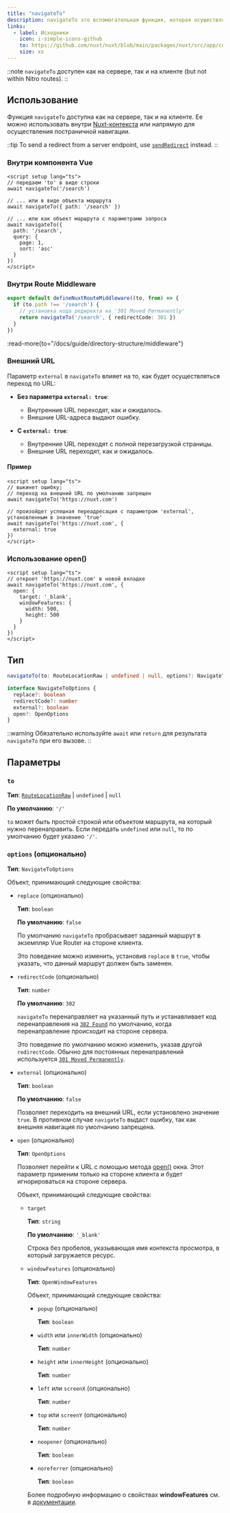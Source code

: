 ```yaml
---
title: "navigateTo"
description: navigateTo это вспомогательная функция, которая осуществляет программную навигацию пользователей.
links:
  - label: Исходники
    icon: i-simple-icons-github
    to: https://github.com/nuxt/nuxt/blob/main/packages/nuxt/src/app/composables/router.ts
    size: xs
---
```


::note
`navigateTo` доступен как на сервере, так и на клиенте (but not within Nitro routes).
::

## Использование

Функция `navigateTo` доступна как на сервере, так и на клиенте. Ее можно использовать внутри [Nuxt-контекста](/docs/guide/going-further/nuxt-app#the-nuxt-context) или напрямую для осуществления постраничной навигации.

::tip
To send a redirect from a server endpoint, use [`sendRedirect`](https://h3.unjs.io/utils/response#sendredirectevent-location-code) instead.
::

### Внутри компонента Vue

```vue
<script setup lang="ts">
// передаем 'to' в виде строки
await navigateTo('/search')

// ... или в виде объекта маршрута
await navigateTo({ path: '/search' })

// ... или как объект маршрута с параметрами запроса
await navigateTo({
  path: '/search',
  query: {
    page: 1,
    sort: 'asc'
  }
})
</script>
```

### Внутри Route Middleware

```ts
export default defineNuxtRouteMiddleware((to, from) => {
  if (to.path !== '/search') {
    // установка кода редиректа на '301 Moved Permanently'
    return navigateTo('/search', { redirectCode: 301 })
  }
})
```

:read-more{to="/docs/guide/directory-structure/middleware"}

### Внешний URL

Параметр `external` в `navigateTo` влияет на то, как будет осуществляться переход по URL:

- **Без параметра `external: true`**:
  - Внутренние URL переходят, как и ожидалось.
  - Внешние URL-адреса выдают ошибку.

- **С `external: true`**:
  - Внутренние URL переходят с полной перезагрузкой страницы.
  - Внешние URL переходят, как и ожидалось.

#### Пример

```vue
<script setup lang="ts">
// выкинет ошибку;
// переход на внешний URL по умолчанию запрещен
await navigateTo('https://nuxt.com')

// произойдет успешная переадресация с параметром 'external', установленным в значение 'true'
await navigateTo('https://nuxt.com', {
  external: true
})
</script>
```

### Использование open()

```vue
<script setup lang="ts">
// откроет 'https://nuxt.com' в новой вкладке
await navigateTo('https://nuxt.com', {
  open: {
    target: '_blank',
    windowFeatures: {
      width: 500,
      height: 500
    }
  }
})
</script>
```

## Тип

```ts
navigateTo(to: RouteLocationRaw | undefined | null, options?: NavigateToOptions) => Promise<void | NavigationFailure> | RouteLocationRaw

interface NavigateToOptions {
  replace?: boolean
  redirectCode?: number
  external?: boolean
  open?: OpenOptions
}
```

::warning
Обязательно используйте `await` или `return` для результата `navigateTo` при его вызове.
::

## Параметры

### `to`

**Тип**: [`RouteLocationRaw`](https://router.vuejs.org/api/interfaces/RouteLocationOptions.html#Interface-RouteLocationOptions) | `undefined` | `null`

**По умолчанию**: `'/'`

`to` может быть простой строкой или объектом маршрута, на который нужно перенаправить. Если передать `undefined` или `null`, то по умолчанию будет указано `'/'`.

### `options` (опционально)

**Тип**: `NavigateToOptions`

Объект, принимающий следующие свойства:

- `replace` (опционально)

  **Тип**: `boolean`

  **По умолчанию**: `false`

  По умолчанию `navigateTo` пробрасывает заданный маршрут в экземпляр Vue Router на стороне клиента.

  Это поведение можно изменить, установив `replace` в `true`, чтобы указать, что данный маршрут должен быть заменен.

- `redirectCode` (опционально)

  **Тип**: `number`

  **По умолчанию**: `302`

  `navigateTo` перенаправляет на указанный путь и устанавливает код перенаправления на [`302 Found`](https://developer.mozilla.org/en-US/docs/Web/HTTP/Status/302) по умолчанию, когда перенаправление происходит на стороне сервера.

  Это поведение по умолчанию можно изменить, указав другой `redirectCode`. Обычно для постоянных перенаправлений используется [`301 Moved Permanently`](https://developer.mozilla.org/en-US/docs/Web/HTTP/Status/301).

- `external` (опционально)

  **Тип**: `boolean`

  **По умолчанию**: `false`

  Позволяет переходить на внешний URL, если установлено значение `true`. В противном случае `navigateTo` выдаст ошибку, так как внешняя навигация по умолчанию запрещена.

- `open` (опционально)

  **Тип**: `OpenOptions`

  Позволяет перейти к URL с помощью метода [open()](https://developer.mozilla.org/en-US/docs/Web/API/Window/open) окна. Этот параметр применим только на стороне клиента и будет игнорироваться на стороне сервера.

  Объект, принимающий следующие свойства:

  - `target`

    **Тип**: `string`

    **По умолчанию**: `'_blank'`

    Строка без пробелов, указывающая имя контекста просмотра, в который загружается ресурс.

  - `windowFeatures` (опционально)

    **Тип**: `OpenWindowFeatures`

    Объект, принимающий следующие свойства:

    - `popup` (опционально)

      **Тип**: `boolean`

    - `width` или `innerWidth` (опционально)

      **Тип**: `number`

    - `height` или `innerHeight` (опционально)

      **Тип**: `number`

    - `left` или `screenX` (опционально)

      **Тип**: `number`

    - `top` или `screenY` (опционально)

      **Тип**: `number`

    - `noopener` (опционально)

      **Тип**: `boolean`

    - `noreferrer` (опционально)

      **Тип**: `boolean`

    Более подробную информацию о свойствах **windowFeatures** см. в [документации](https://developer.mozilla.org/en-US/docs/Web/API/Window/open).
